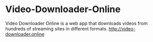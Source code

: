 # Video-Downloader-Online
Video Downloader Online is a web app that downloads videos from hundreds of streaming sites in different formats. http://video-downloader.online
